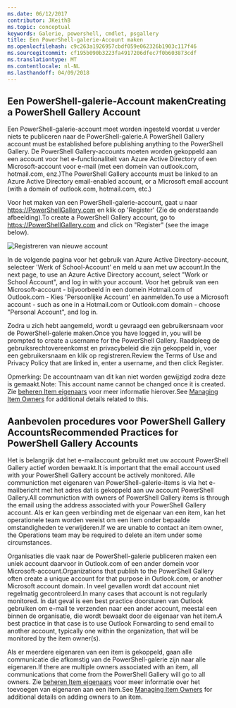 ```yaml
---
ms.date: 06/12/2017
contributor: JKeithB
ms.topic: conceptual
keywords: Galerie, powershell, cmdlet, psgallery
title: Een PowerShell-galerie-Account maken
ms.openlocfilehash: c9c263a1926957cbdf059e062326b1903c117f46
ms.sourcegitcommit: cf195b090b3223fa4917206dfec7f0b603873cdf
ms.translationtype: MT
ms.contentlocale: nl-NL
ms.lasthandoff: 04/09/2018
---
```

## <a name="creating-a-powershell-gallery-account"></a><span data-ttu-id="43645-103">Een PowerShell-galerie-Account maken</span><span class="sxs-lookup"><span data-stu-id="43645-103">Creating a PowerShell Gallery Account</span></span>

<span data-ttu-id="43645-104">Een PowerShell-galerie-account moet worden ingesteld voordat u verder niets te publiceren naar de PowerShell-galerie.</span><span class="sxs-lookup"><span data-stu-id="43645-104">A PowerShell Gallery account must be established before publishing anything to the PowerShell Gallery.</span></span>
<span data-ttu-id="43645-105">De PowerShell Gallery-accounts moeten worden gekoppeld aan een account voor het e-functionaliteit van Azure Active Directory of een Microsoft-account voor e-mail (met een domein van outlook.com, hotmail.com, enz.)</span><span class="sxs-lookup"><span data-stu-id="43645-105">The PowerShell Gallery accounts must be linked to an Azure Active Directory email-enabled account, or a Microsoft email account (with a domain of outlook.com, hotmail.com, etc.)</span></span>

<span data-ttu-id="43645-106">Voor het maken van een PowerShell-galerie-account, gaat u naar https://PowerShellGallery.com en klik op 'Register' (Zie de onderstaande afbeelding).</span><span class="sxs-lookup"><span data-stu-id="43645-106">To create a PowerShell Gallery account, go to https://PowerShellGallery.com and click on "Register" (see the image below).</span></span>

![Registreren van nieuwe account](./images/CreatingAccount-Register.png)

<span data-ttu-id="43645-108">In de volgende pagina voor het gebruik van Azure Active Directory-account, selecteer 'Werk of School-Account' en meld u aan met uw account.</span><span class="sxs-lookup"><span data-stu-id="43645-108">In the next page, to use an Azure Active Directory account, select "Work or School Account", and log in with your account.</span></span>
<span data-ttu-id="43645-109">Voor het gebruik van een Microsoft-account - bijvoorbeeld in een domein Hotmail.com of Outlook.com - Kies 'Persoonlijke Account' en aanmelden.</span><span class="sxs-lookup"><span data-stu-id="43645-109">To use a Microsoft account - such as one in a Hotmail.com or Outlook.com domain - choose "Personal Account", and log in.</span></span>

<span data-ttu-id="43645-110">Zodra u zich hebt aangemeld, wordt u gevraagd een gebruikersnaam voor de PowerShell-galerie maken.</span><span class="sxs-lookup"><span data-stu-id="43645-110">Once you have logged in, you will be prompted to create a username for the PowerShell Gallery.</span></span>
<span data-ttu-id="43645-111">Raadpleeg de gebruiksrechtovereenkomst en privacybeleid die zijn gekoppeld in, voer een gebruikersnaam en klik op registreren.</span><span class="sxs-lookup"><span data-stu-id="43645-111">Review the Terms of Use and Privacy Policy that are linked in, enter a username, and then click Register.</span></span>

<span data-ttu-id="43645-112">Opmerking: De accountnaam van dit kan niet worden gewijzigd zodra deze is gemaakt.</span><span class="sxs-lookup"><span data-stu-id="43645-112">Note: This account name cannot be changed once it is created.</span></span>
<span data-ttu-id="43645-113">Zie [beheren Item eigenaars](https://msdn.microsoft.com/powershell/gallery/psgallery/managing-item-owners) voor meer informatie hierover.</span><span class="sxs-lookup"><span data-stu-id="43645-113">See [Managing Item Owners](https://msdn.microsoft.com/powershell/gallery/psgallery/managing-item-owners) for additional details related to this.</span></span>

## <a name="recommended-practices-for-powershell-gallery-accounts"></a><span data-ttu-id="43645-114">Aanbevolen procedures voor PowerShell Gallery Accounts</span><span class="sxs-lookup"><span data-stu-id="43645-114">Recommended Practices for PowerShell Gallery Accounts</span></span>

<span data-ttu-id="43645-115">Het is belangrijk dat het e-mailaccount gebruikt met uw account PowerShell Gallery actief worden bewaakt.</span><span class="sxs-lookup"><span data-stu-id="43645-115">It is important that the email account used with your PowerShell Gallery account be actively monitored.</span></span>
<span data-ttu-id="43645-116">Alle communiction met eigenaren van PowerShell-galerie-items is via het e-mailbericht met het adres dat is gekoppeld aan uw account PowerShell Gallery.</span><span class="sxs-lookup"><span data-stu-id="43645-116">All communiction with owners of PowerShell Gallery items is through the email using the address associated with your PowerShell Gallery account.</span></span>
<span data-ttu-id="43645-117">Als er kan geen verbinding met de eigenaar van een item, kan het operationele team worden vereist om een item onder bepaalde omstandigheden te verwijderen.</span><span class="sxs-lookup"><span data-stu-id="43645-117">If we are unable to contact an item owner, the Operations team may be required to delete an item under some circumstances.</span></span>

<span data-ttu-id="43645-118">Organisaties die vaak naar de PowerShell-galerie publiceren maken een uniek account daarvoor in Outlook.com of een ander domein voor Microsoft-account.</span><span class="sxs-lookup"><span data-stu-id="43645-118">Organizations that publish to the PowerShell Gallery often create a unique account for that purpose in Outlook.com, or another Microsoft account domain.</span></span>
<span data-ttu-id="43645-119">In veel gevallen wordt dat account niet regelmatig gecontroleerd.</span><span class="sxs-lookup"><span data-stu-id="43645-119">In many cases that account is not regularly monitored.</span></span>
<span data-ttu-id="43645-120">In dat geval is een best practice doorsturen van Outlook gebruiken om e-mail te verzenden naar een ander account, meestal een binnen de organisatie, die wordt bewaakt door de eigenaar van het item.</span><span class="sxs-lookup"><span data-stu-id="43645-120">A best practice in that case is to use Outlook Forwarding to send email to another account, typically one within the organization, that will be monitored by the item owner(s).</span></span>

<span data-ttu-id="43645-121">Als er meerdere eigenaren van een item is gekoppeld, gaan alle communicatie die afkomstig van de PowerShell-galerie zijn naar alle eigenaren.</span><span class="sxs-lookup"><span data-stu-id="43645-121">If there are multiple owners associated with an item, all communications that come from the PowerShell Gallery will go to all owners.</span></span>
<span data-ttu-id="43645-122">Zie [beheren Item eigenaars](https://msdn.microsoft.com/powershell/gallery/psgallery/managing-item-owners) voor meer informatie over het toevoegen van eigenaren aan een item.</span><span class="sxs-lookup"><span data-stu-id="43645-122">See [Managing Item Owners](https://msdn.microsoft.com/powershell/gallery/psgallery/managing-item-owners) for additional details on adding owners to an item.</span></span>